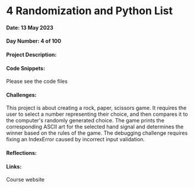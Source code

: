 # 4 Randomization and Python List

#### Date: 13 May 2023
#### Day Number: 4 of 100 
#### Project Description: 


#### Code Snippets: 

Please see the code files 

#### Challenges: 

This project is about creating a rock, paper, scissors game. It requires the user to select a number representing their choice, and then compares it to the computer's randomly generated choice. The game prints the corresponding ASCII art for the selected hand signal and determines the winner based on the rules of the game. The debugging challenge requires fixing an IndexError caused by incorrect input validation.

#### Reflections: 


#### Links: 

Course website 
